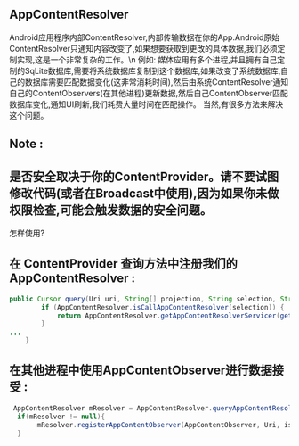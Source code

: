 AppContentResolver
----------
Android应用程序内部ContentResolver,内部传输数据在你的App.Android原始ContentResolver只通知内容改变了,如果想要获取到更改的具体数据,我们必须定制实现,这是一个非常复杂的工作。\n
例如:
媒体应用有多个进程,并且拥有自己定制的SqLite数据库,需要将系统数据库复制到这个数据库,如果改变了系统数据库,自己的数据库需要匹配数据变化(这非常消耗时间),然后由系统ContentResolver通知自己的ContentObservers(在其他进程)更新数据,然后自己ContentObserver匹配数据库变化,通知UI刷新,我们耗费大量时间在匹配操作。
当然,有很多方法来解决这个问题。

Note : 
-
是否安全取决于你的ContentProvider。请不要试图修改代码(或者在Broadcast中使用),因为如果你未做权限检查,可能会触发数据的安全问题。
-

怎样使用?

在 ContentProvider 查询方法中注册我们的AppContentResolver :
-
```Java
public Cursor query(Uri uri, String[] projection, String selection, String[] selectionArgs, String sortOrder) {
		if (AppContentResolver.isCallAppContentResolver(selection)) {
			return AppContentResolver.getAppContentResolverServicer(getContext()).getCursor();
		}
...
	}
```

在其他进程中使用AppContentObserver进行数据接受 :
-
```Java
 AppContentResolver mResolver = AppContentResolver.queryAppContentResolver(Context,Uri);
  if(mResolver != null){
	   mResolver.registerAppContentObserver(AppContentObserver, Uri, isSync);
  }
 ```

